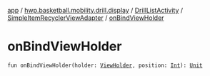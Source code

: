 [app](../../../index.md) / [hwp.basketball.mobility.drill.display](../../index.md) / [DrillListActivity](../index.md) / [SimpleItemRecyclerViewAdapter](index.md) / [onBindViewHolder](.)

# onBindViewHolder

`fun onBindViewHolder(holder: `[`ViewHolder`](-view-holder/index.md)`, position: `[`Int`](https://kotlinlang.org/api/latest/jvm/stdlib/kotlin/-int/index.html)`): `[`Unit`](https://kotlinlang.org/api/latest/jvm/stdlib/kotlin/-unit/index.html)